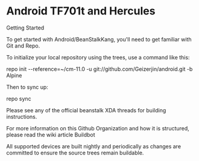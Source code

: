Android TF701t and Hercules
=======

Getting Started

To get started with Android/BeanStalkKang, you'll need to get familiar with Git and Repo.

To initialize your local repository using the trees, use a command like this:

repo init --reference=~/cm-11.0 -u git://github.com/Geizerjin/android.git -b Alpine

Then to sync up:

repo sync

Please see any of the official beanstalk XDA threads for building instructions.

For more information on this Github Organization and how it is structured, please read the wiki article
Buildbot

All supported devices are built nightly and periodically as changes are committed to ensure the source trees remain buildable.
